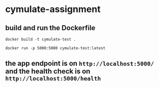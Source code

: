 # cymulate-assignment

## build and run the Dockerfile
`docker build -t cymulate-test .` 

`docker run -p 5000:5000 cymulate-test:latest`

## the app endpoint is on `http://localhost:5000/` and the health check is on `http://localhost:5000/health`

